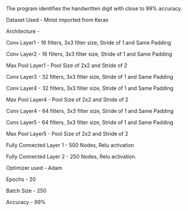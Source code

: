 The program identifies the handwritten digit with close to 99% accuracy.


Dataset Used - Mnist imported from Keras


Architecture - 

Conv Layer1 - 16 filters, 3x3 filter size, Stride of 1 and Same Padding 

Conv Layer2 - 16 filters, 3x3 filter size, Stride of 1 and Same Padding

Max Pool Layer1 - Pool Size of 2x2 and Stride of 2

Conv Layer3 - 32 filters, 3x3 filter size, Stride of 1 and Same Padding 

Conv Layer4 - 32 filters, 3x3 filter size, Stride of 1 and Same Padding

Max Pool Layer4 - Pool Size of 2x2 and Stride of 2

Conv Layer4 - 64 filters, 3x3 filter size, Stride of 1 and Same Padding 

Conv Layer5 - 64 filters, 3x3 filter size, Stride of 1 and Same Padding

Max Pool Layer5 - Pool Size of 2x2 and Stride of 2

Fully Connected Layer 1 - 500 Nodes, Relu activation

Fully Connected Layer 2 - 250 Nodes, Relu activation.


Optimizer used - Adam

Epochs - 20

Batch Size - 250

Accuracy - 99%
